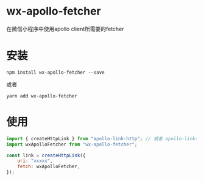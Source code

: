 # wx-apollo-fetcher

在微信小程序中使用apollo client所需要的fetcher

# 安装
```
npm install wx-apollo-fetcher --save
```
或者
```
yarn add wx-apollo-fetcher
```

# 使用

```js
import { createHttpLink } from "apollo-link-http"; // 或者 apollo-link-batch-http
import wxApolloFetcher from "wx-apollo-fetcher";

const link = createHttpLink({ 
    uri: "xxxxx",
    fetch: wxApolloFetcher,
});

```


